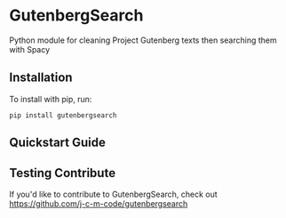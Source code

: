 GutenbergSearch
======

Python module for cleaning Project Gutenberg texts then searching them with Spacy

Installation
------------

To install with pip, run:

    pip install gutenbergsearch

Quickstart Guide
----------------

Testing
Contribute
----------

If you'd like to contribute to GutenbergSearch, check out https://github.com/j-c-m-code/gutenbergsearch
